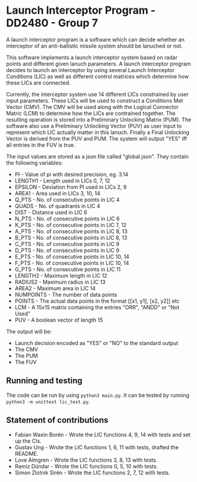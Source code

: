 # Launch Interceptor Program - DD2480 - Group 7

A launch interceptor program is a software which can decide whether an interceptor of an anti-ballistic missile system should be lanuched or not.

This software implements a launch interceptor system based on radar points and different given lanuch parameters. A launch interceptor program decides to launch an interceptor by using several Launch Interceptor Conditions (LIC) as well as different control matrices which determine how these LICs are connected.

Currently, the interceptor system use 14 different LICs constrained by user input parameters. These LICs will be used to construct a Conditions Met Vector (CMV). The CMV will be used along with the Logical Connector Matric (LCM) to determine how the LICs are contrained together. The resulting operation is stored into a Preliminary Unlocking Matrix (PUM). The software also use a Preliminary Unlocking Vector (PUV) as user input to represent which LIC actually matter in this lanuch. Finally a Final Unlocking Vector is derived from the PUV and PUM. The system will output "YES" iff all entries in the FUV is true.

The input values are stored as a json file called "global.json". They contain the following variables:
* PI - Value of pi with desired precision, eg. 3.14
* LENGTH1 - Length used in LICs 0, 7, 12
* EPSILON - Deviation from PI used in LICs 2, 9
* AREA1 - Area used in LICs 3, 10, 14
* Q_PTS - No. of consecutive points in LIC 4
* QUADS - No. of quadrants in LIC 4
* DIST - Distance used in LIC 6
* N_PTS - No. of consecutive points in LIC 6
* K_PTS - No. of consecutive points in LIC 7, 12
* A_PTS - No. of consecutive points in LIC 8, 13
* B_PTS - No. of consecutive points in LIC 8, 13
* C_PTS - No. of consecutive points in LIC 9
* D_PTS - No. of consecutive points in LIC 9
* E_PTS - No. of consecutive points in LIC 10, 14
* F_PTS - No. of consecutive points in LIC 10, 14
* G_PTS - No. of consecutive points in LIC 11
* LENGTH2 - Maximum length in LIC 12
* RADIUS2 - Maximum radius in LIC 13
* AREA2 - Maximum area in LIC 14
* NUMPOINTS - The number of data points
* POINTS - The actual data points in the format [[x1, y1], [x2, y2]] etc
* LCM - A 15x15 matrix containing the entries "ORR", "ANDD" or "Not Used"
* PUV - A boolean vector of length 15

The output will be:

* Launch decision encoded as "YES" or "NO" to the standard output
* The CMV
* The PUM
* The FUV


## Running and testing

The code can be run by using `python3 main.py`. It can be tested by running `python3 -m unittest lic_test.py`.


## Statement of contributions

* Fabian Waxin Borén - Wrote the LIC functions 4, 9, 14 with tests and set up the CIs.
* Gustav Ung - Wrote the LIC functions 1, 6, 11 with tests, drafted the README.
* Love Almgren  - Wrote the LIC functions 3, 8, 13 with tests.
* Ramiz Dündar - Wrote the LIC functions 0, 5, 10 with tests.
* Simon Zlotnik Sirén  - Wrote the LIC functions 2, 7, 12 with tests.
